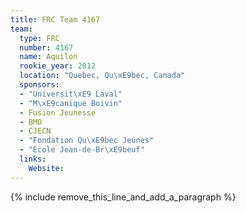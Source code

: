 ```yaml
---
title: FRC Team 4167
team:
  type: FRC
  number: 4167
  name: Aquilon
  rookie_year: 2012
  location: "Quebec, Qu\xE9bec, Canada"
  sponsors:
  - "Universit\xE9 Laval"
  - "M\xE9canique Boivin"
  - Fusion Jeunesse
  - BMO
  - CJECN
  - "Fondation Qu\xE9bec Jeunes"
  - "Ecole Jean-de-Br\xE9beuf"
  links:
    Website:
---
```


{% include remove_this_line_and_add_a_paragraph %}